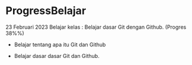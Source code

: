 # ProgressBelajar

23 Februari 2023
Belajar kelas : Belajar dasar Git dengan Github. (Progres 38%%)

* Belajar tentang apa itu Git dan Github

* Belajar dasar dasar Git dan Github.
